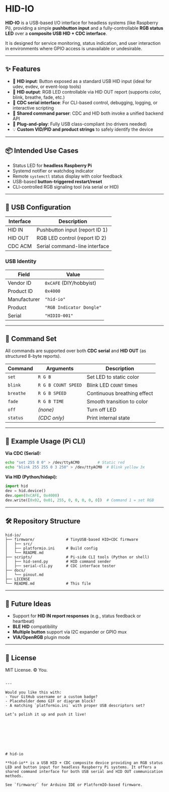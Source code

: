 # HID-IO

**HID-IO** is a USB-based I/O interface for headless systems (like Raspberry Pi), providing a simple **pushbutton input** and a fully-controllable **RGB status LED** over a **composite USB HID + CDC interface**.

It is designed for service monitoring, status indication, and user interaction in environments where GPIO access is unavailable or undesirable.

---

## ✨ Features

- 🔘 **HID input**: Button exposed as a standard USB HID input (ideal for udev, evdev, or event-loop tools)
- 🌈 **HID output**: RGB LED controllable via HID OUT report (supports color, blink, breathe, fade, etc.)
- 💬 **CDC serial interface**: For CLI-based control, debugging, logging, or interactive scripting
- 🔧 **Shared command parser**: CDC and HID both invoke a unified backend API
- 🔌 **Plug-and-play**: Fully USB class-compliant (no drivers needed)
- 💡 **Custom VID/PID and product strings** to safely identify the device

---

## 📦 Intended Use Cases

- Status LED for **headless Raspberry Pi**
- Systemd notifier or watchdog indicator
- Remote `systemctl` status display with color feedback
- USB-based **button-triggered restart/reset**
- CLI-controlled RGB signaling tool (via serial or HID)

---

## 🧱 USB Configuration

| Interface | Description                    |
|-----------|--------------------------------|
| HID IN    | Pushbutton input (report ID 1) |
| HID OUT   | RGB LED control (report ID 2)  |
| CDC ACM   | Serial command-line interface  |

### USB Identity

| Field         | Value                        |
|---------------|------------------------------|
| Vendor ID     | `0xCAFE` (DIY/hobbyist)      |
| Product ID    | `0x4000`                     |
| Manufacturer  | `"hid-io"`                   |
| Product       | `"RGB Indicator Dongle"`     |
| Serial        | `"HIDIO-001"`                |

---

## 🔧 Command Set

All commands are supported over both **CDC serial** and **HID OUT** (as structured 8-byte reports).

| Command   | Arguments             | Description                        |
|-----------|-----------------------|------------------------------------|
| `set`     | `R G B`               | Set LED to static color            |
| `blink`   | `R G B COUNT SPEED`   | Blink LED `COUNT` times            |
| `breathe` | `R G B SPEED`         | Continuous breathing effect        |
| `fade`    | `R G B TIME`          | Smooth transition to color         |
| `off`     | *(none)*              | Turn off LED                       |
| `status`  | *(CDC only)*          | Print internal state               |

---

## 🧰 Example Usage (Pi CLI)

**Via CDC (Serial):**
```bash
echo "set 255 0 0" > /dev/ttyACM0        # Static red
echo "blink 255 255 0 3 250" > /dev/ttyACM0  # Blink yellow 3x
```

**Via HID (Python/hidapi):**
```python
import hid
dev = hid.device()
dev.open(0xCAFE, 0x4000)
dev.write([0x02, 0x01, 255, 0, 0, 0, 0, 0])  # Command 1 = set RGB
```

---

## 🛠 Repository Structure

```
hid-io/
├── firmware/              # TinyUSB-based HID+CDC firmware
│   ├── src/
│   ├── platformio.ini     # Build config
│   └── README.md
├── scripts/               # Pi-side CLI tools (Python or shell)
│   ├── hid-send.py        # HID command sender
│   ├── serial-cli.py      # CDC interface tester
├── docs/
│   └── pinout.md
├── LICENSE
└── README.md              # This file
```

---

## 🧠 Future Ideas

- Support for **HID IN report responses** (e.g., status feedback or heartbeat)
- **BLE HID** compatibility
- **Multiple button** support via I2C expander or GPIO mux
- **VIA/OpenRGB** plugin mode

---

## 🧾 License

MIT License. © You.

```

---

Would you like this with:
- Your GitHub username or a custom badge?
- Placeholder demo GIF or diagram block?
- A matching `platformio.ini` with proper USB descriptors set?

Let’s polish it up and push it live!








# hid-io

**hid-io** is a USB HID + CDC composite device providing an RGB status LED and button input for headless Raspberry Pi systems. It offers a shared command interface for both USB serial and HID OUT communication methods.

See `firmware/` for Arduino IDE or PlatformIO-based firmware.
